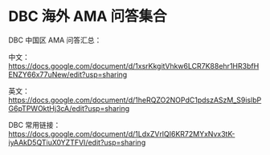 # DBC 海外 AMA 问答集合

DBC 中国区 AMA 问答汇总：

中文：https://docs.google.com/document/d/1xsrKkgitVhkw6LCR7K88ehr1HR3bfHENZY66x77uNew/edit?usp=sharing

英文：https://docs.google.com/document/d/1heRQZO2NOPdC1pdszASzM_S9islbPG6pTPWOktHj3cA/edit?usp=sharing

DBC 常用链接：https://docs.google.com/document/d/1LdxZVrlQI6KR72MYxNvx3tK-iyAAkD5QTiuX0YZTFVI/edit?usp=sharing

